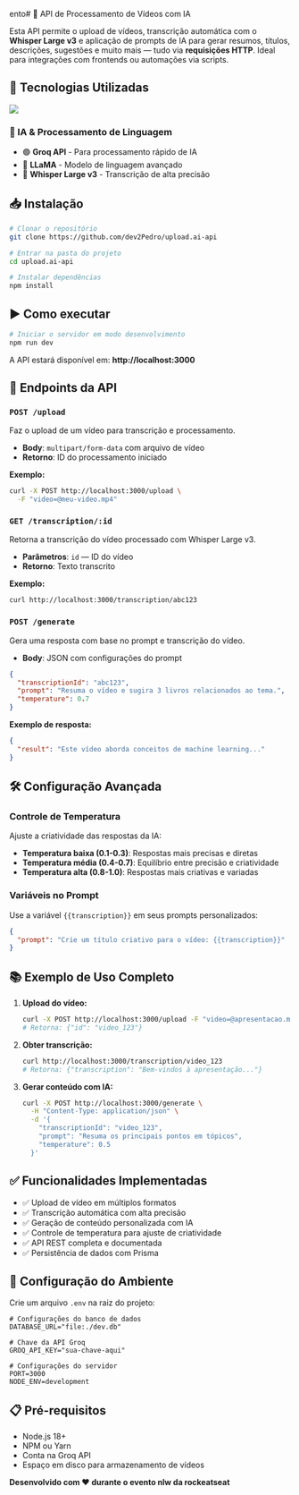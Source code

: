 ento# 📡 API de Processamento de Vídeos com IA

Esta API permite o upload de vídeos, transcrição automática com o **Whisper Large v3** e aplicação de prompts de IA para gerar resumos, títulos, descrições, sugestões e muito mais — tudo via **requisições HTTP**. Ideal para integrações com frontends ou automações via scripts.

## 🚀 Tecnologias Utilizadas

<p align="left">
  <img src="https://skillicons.dev/icons?i=nodejs,fastify,prisma" />
</p>

### 🤖 IA & Processamento de Linguagem
- 🟢 **Groq API** - Para processamento rápido de IA
- 🦙 **LLaMA** - Modelo de linguagem avançado
- 🎤 **Whisper Large v3** - Transcrição de alta precisão

## 📥 Instalação

```bash
# Clonar o repositório
git clone https://github.com/dev2Pedro/upload.ai-api

# Entrar na pasta do projeto
cd upload.ai-api

# Instalar dependências
npm install
```

## ▶️ Como executar

```bash
# Iniciar o servidor em modo desenvolvimento
npm run dev
```

A API estará disponível em: **http://localhost:3000**

## 📡 Endpoints da API

### `POST /upload`
Faz o upload de um vídeo para transcrição e processamento.

- **Body**: `multipart/form-data` com arquivo de vídeo
- **Retorno**: ID do processamento iniciado

**Exemplo:**
```bash
curl -X POST http://localhost:3000/upload \
  -F "video=@meu-video.mp4"
```

### `GET /transcription/:id`
Retorna a transcrição do vídeo processado com Whisper Large v3.

- **Parâmetros**: `id` — ID do vídeo
- **Retorno**: Texto transcrito

**Exemplo:**
```bash
curl http://localhost:3000/transcription/abc123
```

### `POST /generate`
Gera uma resposta com base no prompt e transcrição do vídeo.

- **Body**: JSON com configurações do prompt

```json
{
  "transcriptionId": "abc123",
  "prompt": "Resuma o vídeo e sugira 3 livros relacionados ao tema.",
  "temperature": 0.7
}
```

**Exemplo de resposta:**
```json
{
  "result": "Este vídeo aborda conceitos de machine learning..."
}
```

## 🛠️ Configuração Avançada

### Controle de Temperatura
Ajuste a criatividade das respostas da IA:

- **Temperatura baixa (0.1-0.3)**: Respostas mais precisas e diretas
- **Temperatura média (0.4-0.7)**: Equilíbrio entre precisão e criatividade
- **Temperatura alta (0.8-1.0)**: Respostas mais criativas e variadas

### Variáveis no Prompt
Use a variável `{{transcription}}` em seus prompts personalizados:

```json
{
  "prompt": "Crie um título criativo para o vídeo: {{transcription}}"
}
```

## 📚 Exemplo de Uso Completo

1. **Upload do vídeo:**
   ```bash
   curl -X POST http://localhost:3000/upload -F "video=@apresentacao.mp4"
   # Retorna: {"id": "video_123"}
   ```

2. **Obter transcrição:**
   ```bash
   curl http://localhost:3000/transcription/video_123
   # Retorna: {"transcription": "Bem-vindos à apresentação..."}
   ```

3. **Gerar conteúdo com IA:**
   ```bash
   curl -X POST http://localhost:3000/generate \
     -H "Content-Type: application/json" \
     -d '{
       "transcriptionId": "video_123",
       "prompt": "Resuma os principais pontos em tópicos",
       "temperature": 0.5
     }'
   ```

## ✅ Funcionalidades Implementadas

- ✅ Upload de vídeo em múltiplos formatos
- ✅ Transcrição automática com alta precisão
- ✅ Geração de conteúdo personalizada com IA
- ✅ Controle de temperatura para ajuste de criatividade
- ✅ API REST completa e documentada
- ✅ Persistência de dados com Prisma

## 🔧 Configuração do Ambiente

Crie um arquivo `.env` na raiz do projeto:

```env
# Configurações do banco de dados
DATABASE_URL="file:./dev.db"

# Chave da API Groq
GROQ_API_KEY="sua-chave-aqui"

# Configurações do servidor
PORT=3000
NODE_ENV=development
```

## 📋 Pré-requisitos

- Node.js 18+ 
- NPM ou Yarn
- Conta na Groq API
- Espaço em disco para armazenamento de vídeos

**Desenvolvido com ❤️ durante o evento nlw da rockeatseat**
